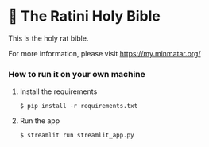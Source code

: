 # 🎈 The Ratini Holy Bible

This is the holy rat bible.

For more information, please visit https://my.minmatar.org/


### How to run it on your own machine

1. Install the requirements

   ```
   $ pip install -r requirements.txt
   ```

2. Run the app

   ```
   $ streamlit run streamlit_app.py
   ```
